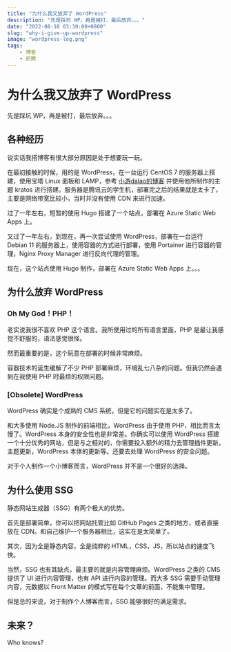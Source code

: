 ```yaml
---
title: "为什么我又放弃了 WordPress"
description: "先是踩坑 WP，再是被打，最后放弃。。。"
date: "2022-08-10 03:30:00+0800"
slug: "why-i-give-up-wordpress"
image: "wordpress-log.png"
tags:
    - 博客
    - 折腾
---
```


# 为什么我又放弃了 WordPress

先是踩坑 WP，再是被打，最后放弃。。。

## 各种经历

说实话我搭博客有很大部分原因是处于想要玩一玩。

在最初接触的时候，用的是 WordPress，在一台运行 CentOS 7 的服务器上搭建，使用宝塔 Linux 面板和 LAMP，参考 [小游dalao的博客](https://xiaoyou66.com/archives/1634) 并使用他所制作的主题 kratos 进行搭建。服务器是腾讯云的学生机，部署完之后的结果就是太卡了，主要是网络带宽比较小，当时并没有使用 CDN 来进行加速。

过了一年左右，短暂的使用 Hugo 搭建了一个站点，部署在 Azure Static Web Apps 上。

又过了一年左右，到现在，再一次尝试使用 WordPress，部署在一台运行 Debian 11 的服务器上，使用容器的方式进行部署，使用 Portainer 进行容器的管理，Nginx Proxy Manager 进行反向代理的管理。

现在，这个站点使用 Hugo 制作，部署在 Azure Static Web Apps 上。。。

## 为什么放弃 WordPress

### Oh My God！PHP！

老实说我很不喜欢 PHP 这个语言。我所使用过的所有语言里面，PHP 是最让我感觉不舒服的，语法感觉很怪。

然而最重要的是，这个玩意在部署的时候非常麻烦。

容器技术的诞生缓解了不少 PHP 部署麻烦，环境乱七八杂的问题。但我仍然会遇到在我使用 PHP 时最烦的权限问题。

### [Obsolete] WordPress

WordPress 确实是个成熟的 CMS 系统，但是它的问题实在是太多了。

和大多使用 Node.JS 制作的前端相比，WordPress 由于使用 PHP，相比而言太慢了。WordPress 本身的安全性也是非常差。你确实可以使用 WordPress 搭建一个十分优秀的网站，但是与之相对的，你需要投入额外的精力去管理插件更新，主题更新，WordPress 本体的更新等。还要去处理 WordPress 的安全问题。

对于个人制作一个小博客而言，WordPress 并不是一个很好的选择。

## 为什么使用 SSG

静态网站生成器（SSG）有两个极大的优势。

首先是部署简单，你可以把网站托管比如 GitHub Pages 之类的地方，或者直接放在 CDN。和自己维护一个服务器相比，这实在是太简单了。

其次，因为全是静态内容，全是纯粹的 HTML，CSS，JS，所以站点的速度飞快。

当然，SSG 也有其缺点。最主要的就是内容管理麻烦。WordPress 之类的 CMS 提供了 UI 进行内容管理，也有 API 进行内容的管理。而大多 SSG 需要手动管理内容，元数据以 Front Matter 的模式写在每个文章的前面，不能集中管理。

但是总的来说，对于制作个人博客而言，SSG 能够很好的满足需求。

## 未来？

Who knows?